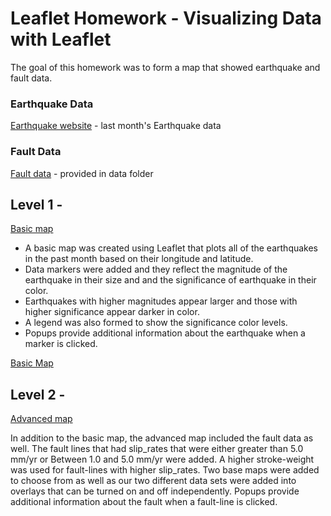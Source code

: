 # Leaflet Homework - Visualizing Data with Leaflet

The goal of this homework was to form a map that showed earthquake and fault data.

### Earthquake Data
[Earthquake website](https://earthquake.usgs.gov/earthquakes/feed/v1.0/summary/1.0_month.geojson "USGS Website") - last month's Earthquake data

### Fault Data
[Fault data](https://github.com/trackrun82/leaflet-challenge/blob/master/Leaflet-Step-2/static/data/qfaults_latest_quaternary.geojson) - provided in data folder

## Level 1 -
[Basic map](https://github.com/trackrun82/leaflet-challenge/tree/master/Leaflet-Step-1)

* A basic map was created using Leaflet that plots all of the earthquakes in the past month based on their longitude and latitude.
* Data markers were added and they reflect the magnitude of the earthquake in their size and and the significance of earthquake in their color. 
* Earthquakes with higher magnitudes appear larger and those with higher significance appear darker in color.
* A legend was also formed to show the significance color levels.
* Popups provide additional information about the earthquake when a marker is clicked.

[Basic Map](https://media.giphy.com/media/RXkOySkBHLfASJFEYj/giphy.gif)

## Level 2 -
[Advanced map](https://github.com/trackrun82/leaflet-challenge/tree/master/Leaflet-Step-2)

In addition to the basic map, the advanced map included the fault data as well.
The fault lines that had slip_rates that were either greater than 5.0 mm/yr or Between 1.0 and 5.0 mm/yr were added.
A higher stroke-weight was used for fault-lines with higher slip_rates.
Two base maps were added to choose from as well as our two different data sets were added into overlays that can be turned on and off independently.
Popups provide additional information about the fault when a fault-line is clicked.

